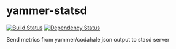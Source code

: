 # yammer-statsd

[![Build Status](https://travis-ci.org/anshulverma/yammer-statsd.svg?branch=master)](https://travis-ci.org/anshulverma/yammer-statsd)
[![Dependency Status](https://gemnasium.com/anshulverma/yammer-statsd.svg)](https://gemnasium.com/anshulverma/yammer-statsd)

Send metrics from yammer/codahale json output to stasd server
